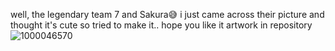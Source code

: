 well, the legendary team 7 and Sakura😅
i just came across their picture and thought it's cute so tried to make it..
hope you like it
artwork in repository 
![1000046570](https://github.com/user-attachments/assets/88e0c5dc-23bf-405d-bf0c-5a8ef5de41cc)
